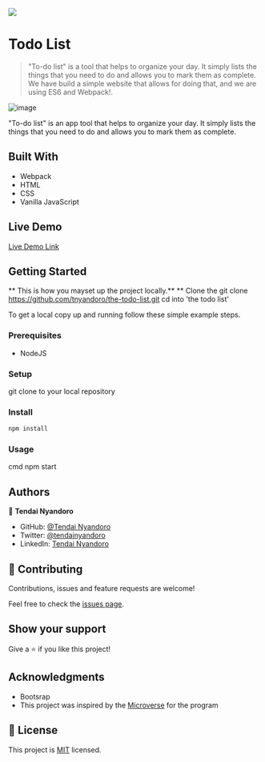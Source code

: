 ![](https://img.shields.io/badge/Microverse-blueviolet)

# Todo List

> "To-do list" is a tool that helps to organize your day. It simply lists the things that you need to do and allows you to mark them as complete. We have build a simple website that allows for doing that, and we are using ES6 and Webpack!.

![image](https://user-images.githubusercontent.com/30318155/126123840-6b1a2d4b-f9bf-4460-a58b-861e6298a499.png)

"To-do list" is an app tool that helps to organize your day. It simply lists the things that you need to do and allows you to mark them as complete.

## Built With

- Webpack
- HTML
- CSS
- Vanilla JavaScript

## Live Demo

[Live Demo Link](https://raw.githack.com/tnyandoro/the-todo-list/feature/structure/dist/index.html)


## Getting Started

** This is how you mayset up the project locally.**
** Clone the 
git clone https://github.com/tnyandoro/the-todo-list.git 
cd into 'the todo list' 



To get a local copy up and running follow these simple example steps.

### Prerequisites

- NodeJS

### Setup

git clone to your local repository
### Install

```cmd
npm install
```

### Usage

cmd
npm start


## Authors

👤 **Tendai Nyandoro**

- GitHub: [@Tendai Nyandoro](https://github.com/tnyandoro)
- Twitter: [@tendainyandoro](https://twitter.com/tendainyandoro)
- LinkedIn: [Tendai Nyandoro](https://www.linkedin.com/in/tendai-nyandoro/)

## 🤝 Contributing

Contributions, issues and feature requests are welcome!

Feel free to check the [issues page](https://github.com/tnyandoro/the-todo-list/issues).

## Show your support

Give a ⭐️ if you like this project!

## Acknowledgments

- Bootsrap
- This project was inspired by the [Microverse](https://www.microverse.org/) for the  program


## 📝 License


This project is [MIT](./MIT.md) licensed.
